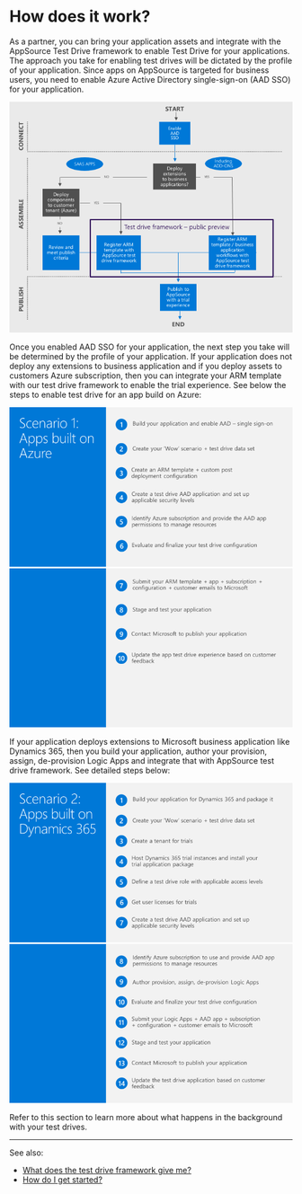 # How does it work? #


As a partner, you can bring your application assets and integrate with the AppSource Test Drive framework to enable Test Drive for your applications. The approach you take for enabling test drives will be dictated by the profile of your application. 
Since apps on AppSource is targeted for business users, you need to enable Azure Active Directory single-sign-on (AAD SSO) for your application. 

![](https://github.com/Azure/AzureTestDrive/blob/master/AzureTestDriveImages/HowDoesItWork1.png)

Once you enabled AAD SSO for your application, the next step you take will be determined by the profile of your application. 
If your application does not deploy any extensions to business application and if you deploy assets to customers Azure subscription, then you can integrate your ARM template with our test drive framework to enable the trial experience. See below the steps to enable test drive for an app build on Azure:

![](https://github.com/Azure/AzureTestDrive/blob/master/AzureTestDriveImages/HowDoesItWork2.png)
![](https://github.com/Azure/AzureTestDrive/blob/master/AzureTestDriveImages/HowDoesItWork3.png)

If your application deploys extensions to Microsoft business application like Dynamics 365, then you build your application, author your provision, assign, de-provision Logic Apps and integrate that with AppSource test drive framework. See detailed steps below: 

![](https://github.com/Azure/AzureTestDrive/blob/master/AzureTestDriveImages/HowDoesItWork4.png)
![](https://github.com/Azure/AzureTestDrive/blob/master/AzureTestDriveImages/HowDoesItWork5.png)

Refer to this section to learn more about what happens in the background with your test drives. 

***

See also:

* [What does the test drive framework give me?](https://github.com/Microsoft/AppSource/wiki/What-does-the-test-drive-framework-give-me%3F)
* [How do I get started?](https://github.com/Microsoft/AppSource/wiki/How-do-I-get-started%3F)
